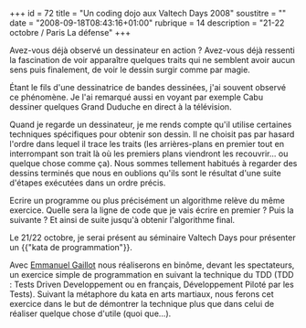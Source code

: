+++
id = 72
title = "Un coding dojo aux Valtech Days 2008"
soustitre = ""
date = "2008-09-18T08:43:16+01:00"
rubrique = 14
description = "21-22 octobre / Paris La défense"
+++

<div class="chapo"></div>
Avez-vous déjà observé un dessinateur en action ? Avez-vous déjà ressenti la fascination de voir apparaître quelques traits qui ne semblent avoir aucun sens puis finalement, de voir le dessin surgir comme par magie.

Étant le fils d'une dessinatrice de bandes dessinées, j'ai souvent observé ce phénomène. Je l'ai remarqué aussi en voyant par exemple Cabu dessiner quelques Grand Duduche en direct à la télévision.

Quand je regarde un dessinateur, je me rends compte qu'il utilise certaines techniques spécifiques pour obtenir son dessin. Il ne choisit pas par hasard l'ordre dans lequel il trace les traits (les arrières-plans en premier tout en interrompant son trait là où les premiers plans viendront les recouvrir... ou quelque chose comme ça). Nous sommes tellement habitués à regarder des dessins terminés que nous en oublions qu'ils sont le résultat d'une suite d'étapes exécutées dans un ordre précis.

Ecrire un programme ou plus précisément un algorithme relève du même exercice. Quelle sera la ligne de code que je vais écrire en premier ? Puis la suivante ? Et ainsi de suite jusqu'à obtenir l'algorithme final.

Le 21/22 octobre, je serai présent au séminaire Valtech Days pour présenter un {{"kata de programmation"}}.

Avec [Emmanuel Gaillot](http://emmanuelgaillot.blogspot.com/) nous réaliserons en binôme, devant les spectateurs, un exercice simple de programmation en suivant la technique du TDD (TDD : Tests Driven Developpement ou en français, Développement Piloté par les Tests).
Suivant la métaphore du kata en arts martiaux, nous ferons cet exercice dans le but de démontrer la technique plus que dans celui de réaliser quelque chose d'utile (quoi que...).